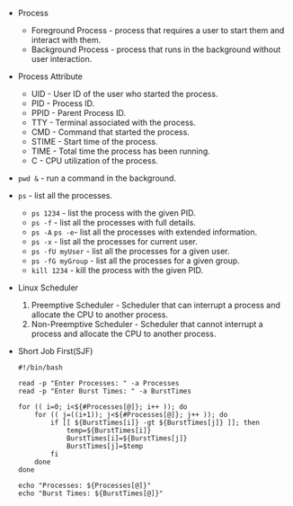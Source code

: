 * Process
    * Foreground Process - process that requires a user to start them and interact with them.
    * Background Process - process that runs in the background without user interaction. 

* Process Attribute
    * UID - User ID of the user who started the process.
    * PID - Process ID.
    * PPID - Parent Process ID.
    * TTY - Terminal associated with the process.
    * CMD - Command that started the process.
    * STIME - Start time of the process.    
    * TIME - Total time the process has been running.
    * C - CPU utilization of the process.

* `pwd &` - run a command in the background.
* `ps` - list all the processes.
    * `ps 1234` - list the process with the given PID.
    * `ps -f` - list all the processes with full details.
    * `ps -A` `ps -e`- list all the processes with extended information.
    * `ps -x` - list all the processes for current user.
    * `ps -fU myUser` - list all the processes for a given user.
    * `ps -fG myGroup` - list all the processes for a given group.
    * `kill 1234` - kill the process with the given PID.

* Linux Scheduler
    1. Preemptive Scheduler - Scheduler that can interrupt a process and allocate the CPU to another process.
    2. Non-Preemptive Scheduler - Scheduler that cannot interrupt a process and allocate the CPU to another process.

* Short Job First(SJF)
    ```
    #!/bin/bash
    
    read -p "Enter Processes: " -a Processes
    read -p "Enter Burst Times: " -a BurstTimes

    for (( i=0; i<${#Processes[@]}; i++ )); do
        for (( j=((i+1)); j<${#Processes[@]}; j++ )); do
            if [[ ${BurstTimes[i]} -gt ${BurstTimes[j]} ]]; then
                temp=${BurstTimes[i]}
                BurstTimes[i]=${BurstTimes[j]}
                BurstTimes[j]=$temp
            fi
        done
    done

    echo "Processes: ${Processes[@]}"
    echo "Burst Times: ${BurstTimes[@]}"
    ```    
